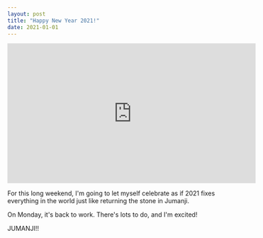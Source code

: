 ```yaml
---
layout: post
title: "Happy New Year 2021!"
date: 2021-01-01
---
```


<iframe width="560" height="315" src="https://www.youtube-nocookie.com/embed/4p_2PPnT3T4?start=86" frameborder="0" allow="accelerometer; autoplay; clipboard-write; encrypted-media; gyroscope; picture-in-picture" allowfullscreen></iframe>

For this long weekend, I'm going to let myself celebrate as if 2021 fixes everything in the world just like returning the stone in Jumanji.

On Monday, it's back to work. There's lots to do, and I'm excited!

JUMANJI!!
